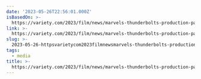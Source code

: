 ```yaml
---
date: '2023-05-26T22:56:01.000Z'
isBasedOn: >-
  https://variety.com/2023/film/news/marvels-thunderbolts-production-pause-writers-strike-1235626024/
link: >-
  https://variety.com/2023/film/news/marvels-thunderbolts-production-pause-writers-strike-1235626024/
slug: >-
  2023-05-26-httpsvarietycom2023filmnewsmarvels-thunderbolts-production-pause-writers-strike-1235626024
tags:
  - media
title: >-
  https://variety.com/2023/film/news/marvels-thunderbolts-production-pause-writers-strike-1235626024/
---
```


